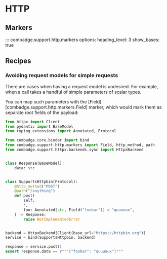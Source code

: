 # HTTP

## Markers

::: combadge.support.http.markers
    options:
      heading_level: 3
      show_bases: true

## Recipes

### Avoiding request models for simple requests

There are cases when having a request model is undesired. For example, when a call takes a handful of simple
parameters of scalar types.

You can map such parameters with the [Field][combadge.support.http.markers.Field] marker,
which would mark them as separate root fields of the payload:

```python title="field.py" hl_lines="20"
from httpx import Client
from pydantic import BaseModel
from typing_extensions import Annotated, Protocol

from combadge.core.binder import bind
from combadge.support.http.markers import Field, http_method, path
from combadge.support.httpx.backends.sync import HttpxBackend


class Response(BaseModel):
    data: str


class SupportsHttpbin(Protocol):
    @http_method("POST")
    @path("/anything")
    def post(
        self,
        *,
        foo: Annotated[str, Field("foobar")] = "quuuuux",
    ) -> Response:
        raise NotImplementedError


backend = HttpxBackend(Client(base_url="https://httpbin.org"))
service = bind(SupportsHttpbin, backend)

response = service.post()
assert response.data == r"""{"foobar": "quuuuux"}"""
```
